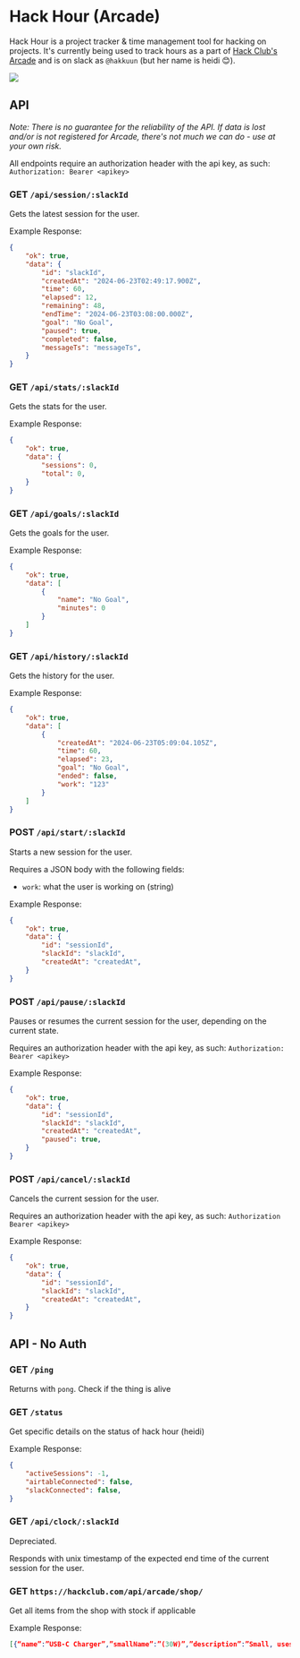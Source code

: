 # Hack Hour (Arcade)
Hack Hour is a project tracker & time management tool for hacking on projects. It's currently being used to track hours as a part of [Hack Club's Arcade](https://hackclub.com/arcade) and is on slack as `@hakkuun` (but her name is heidi 😊).

![](https://api.checklyhq.com/v1/badges/checks/271a416b-7810-47b0-b58c-7cd9e9e37f82?style=flat&theme=default&responseTime=false)

## API
_Note: There is no guarantee for the reliability of the API. If data is lost and/or is not registered for Arcade, there's not much we can do - use at your own risk._

All endpoints require an authorization header with the api key, as such: `Authorization: Bearer <apikey>`

### GET `/api/session/:slackId`
Gets the latest session for the user.

Example Response:
```json
{
    "ok": true,
    "data": {
        "id": "slackId",
        "createdAt": "2024-06-23T02:49:17.900Z",
        "time": 60,
        "elapsed": 12,
        "remaining": 48,
        "endTime": "2024-06-23T03:08:00.000Z",
        "goal": "No Goal",
        "paused": true,
        "completed": false,
        "messageTs": "messageTs",
    }
}
```

### GET `/api/stats/:slackId`
Gets the stats for the user.

Example Response:
```json
{
    "ok": true,
    "data": {
        "sessions": 0,
        "total": 0,
    }
}
```

### GET `/api/goals/:slackId`
Gets the goals for the user.

Example Response:
```json
{
    "ok": true,
    "data": [
        {
            "name": "No Goal",
            "minutes": 0
        }
    ]
}
```

### GET `/api/history/:slackId`
Gets the history for the user.

Example Response:
```json
{
    "ok": true,
    "data": [
        {
            "createdAt": "2024-06-23T05:09:04.105Z",
            "time": 60,
            "elapsed": 23,
            "goal": "No Goal",
            "ended": false,
            "work": "123"
        }
    ]
}
```

### POST `/api/start/:slackId`
Starts a new session for the user.

Requires a JSON body with the following fields:
- `work`: what the user is working on (string)

Example Response:
```json
{
    "ok": true,
    "data": {
        "id": "sessionId",
        "slackId": "slackId",
        "createdAt": "createdAt",
    }
}
```

### POST `/api/pause/:slackId`
Pauses or resumes the current session for the user, depending on the current state.

Requires an authorization header with the api key, as such: `Authorization: Bearer <apikey>`

Example Response:
```json
{
    "ok": true,
    "data": {
        "id": "sessionId",
        "slackId": "slackId",
        "createdAt": "createdAt",
        "paused": true,
    }
}
```

### POST `/api/cancel/:slackId`
Cancels the current session for the user.

Requires an authorization header with the api key, as such: `Authorization Bearer <apikey>`

Example Response:
```json
{
    "ok": true,
    "data": {
        "id": "sessionId",
        "slackId": "slackId",
        "createdAt": "createdAt",
    }
}
```

## API - No Auth

### GET `/ping`
Returns with `pong`. Check if the thing is alive

### GET `/status`
Get specific details on the status of hack hour (heidi)

Example Response:
```json
{
    "activeSessions": -1,
    "airtableConnected": false,
    "slackConnected": false,
}
```


### GET `/api/clock/:slackId`
Depreciated.

Responds with unix timestamp of the expected end time of the current session for the user.

### GET `https://hackclub.com/api/arcade/shop/`
Get all items from the shop with stock if applicable 

Example Response:
```json
[{“name”:”USB-C Charger”,”smallName”:”(30W)”,”description”:”Small, uses the latest GaN technology, & charges fast - pretty sweet!”,”hours”:6,”imageURL”:”https://cloud-lit9nkas9-hack-club-bot.vercel.app/051t9lfjeuml._ac_sl1500_.png”,”stock”:47} … ]
```


